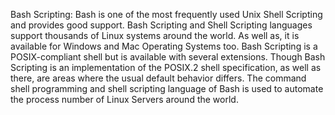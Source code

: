 Bash Scripting: Bash is one of the most frequently used Unix Shell Scripting and provides good support. Bash Scripting and Shell Scripting languages support thousands of Linux systems around the world. As well as, it is available for Windows and Mac Operating Systems too.
Bash Scripting is a POSIX-compliant shell but is available with several extensions. Though Bash Scripting is an implementation of the POSIX.2 shell specification, as well as there, are areas where the usual default behavior differs.
The command shell programming and shell scripting language of Bash is used to automate the process  number of Linux Servers around the world. 